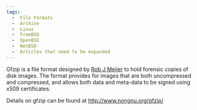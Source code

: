 ```yaml
---
tags:
  -  File Formats 
  -  Archive
  -  Linux
  -  FreeBSD
  -  OpenBSD
  -  NetBSD
  -  Articles that need to be expanded
---
```

Gfzip is a file format designed by [Rob J
Meijer](rob_j_meijer.md) to hold forensic copies of disk images.
The format provides for images that are both uncompressed and
compressed, and allows both data and meta-data to be signed using x509
certificates.

Details on gfzip can be found at <http://www.nongnu.org/gfzip/>